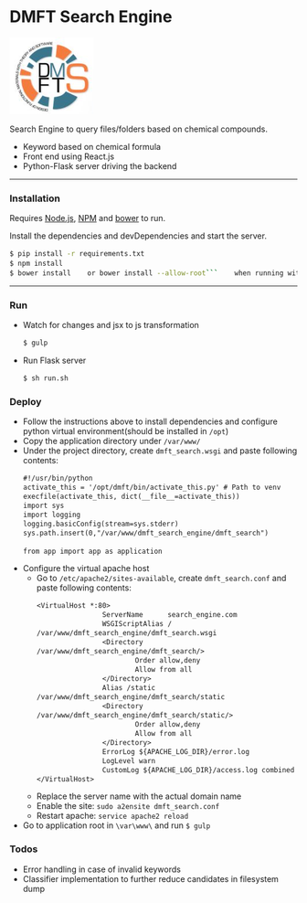 # DMFT Search Engine
![Logo](https://raw.githubusercontent.com/rpandya1990/dmft_search_engine/master/Images/Logo.JPG)

Search Engine to query files/folders based on chemical compounds.

  - Keyword based on chemical formula
  - Front end using React.js
  - Python-Flask server driving the backend
---
### Installation


Requires [Node.js](https://nodejs.org/), [NPM](https://docs.npmjs.com/cli/install) and [bower](https://bower.io/) to run.

Install the dependencies and devDependencies and start the server.

```sh
$ pip install -r requirements.txt
$ npm install
$ bower install    or bower install --allow-root```    when running with root user
```
---
### Run
* Watch for changes and jsx to js transformation
    ```sh
    $ gulp
    ```
* Run Flask server
    ```sh
    $ sh run.sh
    ```
### Deploy
- Follow the instructions above to install dependencies and configure python virtual environment(should be installed in ```/opt```)
- Copy the application directory under ```/var/www/```
- Under the project directory, create ```dmft_search.wsgi``` and paste following contents:
    ```
    #!/usr/bin/python
    activate_this = '/opt/dmft/bin/activate_this.py' # Path to venv
    execfile(activate_this, dict(__file__=activate_this))
    import sys
    import logging
    logging.basicConfig(stream=sys.stderr)
    sys.path.insert(0,"/var/www/dmft_search_engine/dmft_search")
    
    from app import app as application
    ```
- Configure the virtual apache host
    - Go to ```/etc/apache2/sites-available```, create ```dmft_search.conf``` and paste following contents:
        ```
        <VirtualHost *:80>
                        ServerName      search_engine.com
                        WSGIScriptAlias / /var/www/dmft_search_engine/dmft_search.wsgi
                        <Directory /var/www/dmft_search_engine/dmft_search/>
                                Order allow,deny
                                Allow from all
                        </Directory>
                        Alias /static /var/www/dmft_search_engine/dmft_search/static
                        <Directory /var/www/dmft_search_engine/dmft_search/static/>
                                Order allow,deny
                                Allow from all
                        </Directory>
                        ErrorLog ${APACHE_LOG_DIR}/error.log
                        LogLevel warn
                        CustomLog ${APACHE_LOG_DIR}/access.log combined
        </VirtualHost>
        ```
    - Replace the server name with the actual domain name
    - Enable the site: ```sudo a2ensite dmft_search.conf```
    - Restart apache: ```service apache2 reload```
- Go to application root in ```\var\www\``` and run ```$ gulp```



### Todos

 - Error handling in case of invalid keywords
 - Classifier implementation to further reduce candidates in filesystem dump
